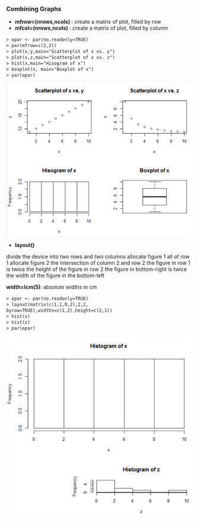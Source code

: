 ### Combining Graphs

* **mfrow=(nrows,ncols)** : create a matrix of plot, filled by row
* **mfcol=(nrows,ncols)** : create a matrix of plot, filled by column

```
> opar <- par(no.readonly=TRUE)
> par(mfrow=c(2,2))
> plot(x,y,main="Scatterplot of x vs. y")
> plot(x,z,main="Scatterplot of x vs. z")
> hist(x,main="Hisogram of x")
> boxplot(x, main="Boxplot of x")
> par(opar)
```
![](/ch2-graphs/combining.PNG)

* **layout()**

divide the device into two rows and two columns
allocate figure 1 all of row 1
allocate figure 2 the intersection of column 2 and row 2
the figure in row 1 is twice the height of the figure in row 2
the figure in bottom-right is twice the width of the figure in the bottom-left

**width=lcm(5)**: absolute widths in cm
```
> opar <- par(no.readonly=TRUE)
> layout(matrix(c(1,1,0,2),2,2, byrow=TRUE),widths=c(1,2),height=c(2,1))
> hist(x)
> hist(z)
> par(opar)
```
![](/ch2-graphs/layout.PNG)

